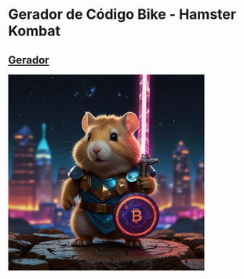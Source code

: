 # Gerador de Código Bike - Hamster Kombat

## [Gerador](https://wsinc.github.io/index.html)

[<img src="keygen_bg.jpg" width="400">](https://wsinc.github.io/teste/index.html)
